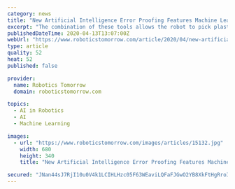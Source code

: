 ```yaml
---
category: news
title: "New Artificial Intelligence Error Proofing Features Machine Learning Technology"
excerpt: "The combination of these tools allows the robot to pick plastic applicators from a conveyor and place the ones with a lid into the filling machine, and the ones without into a reject bin. Figure 3 Found Results Since AI is a learning process, an operator may easily add images to the library. During production startup, parts that are incorrectly ..."
publishedDateTime: 2020-04-13T13:07:00Z
webUrl: "https://www.roboticstomorrow.com/article/2020/04/new-artificial-intelligence-error-proofing-features-machine-learning-technology/15132/"
type: article
quality: 52
heat: 52
published: false

provider:
  name: Robotics Tomorrow
  domain: roboticstomorrow.com

topics:
  - AI in Robotics
  - AI
  - Machine Learning

images:
  - url: "https://www.roboticstomorrow.com/images/articles/15132.jpg"
    width: 680
    height: 340
    title: "New Artificial Intelligence Error Proofing Features Machine Learning Technology"

secured: "JNan44sJ7RjI10u0V4k1LCIHLHzc05F63WEaviLQFaFJGwO2YB8XkFtHgRroIAL8ziH5R+NZi+pM42Koswa4z57NiHkUhUzpjCnJrNt4VcwEb6L5IerTbM4by/7c5Ess+hHpSKtWu42ika1bFo8Qz2dFNGRrqHDk5MssakpK30iavnEEt9TIGCjD3UbQ57xN0d9XP2HC6m4FDtkloo4mc9WimLUwg2PHPhg3Tuqr9v97ChVxpaMaNdWP+ekc0ajshAmew3DjiIMHLp1bqL7CxTlwW9N/tvP61yvwiBBeDAGKcqu3P0VZpx/7vlQglUgZ2J0T+6pEp7S6wYWXDUcCR+FEt4LDnO36s+KYVHCesZ5GfmSSY5NSUx9VlXuTidoXHV+7pDpApvR/rj1BCM+gaGsE4fwpZRAX1D6ta+HvGsJ8N5n9v7citzb0bsvsge7r+BUaRjclDX2EEpGEuIninnYeP7qKmp/dXtdi6flJWdU=;o2tYW1IhduVyDK//oGhD0Q=="
---
```


